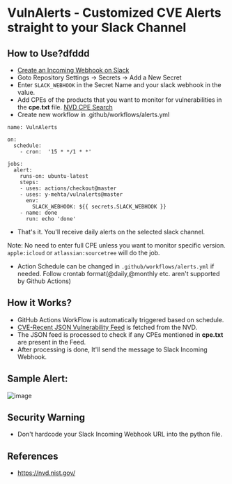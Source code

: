 # VulnAlerts - Customized CVE Alerts straight to your Slack Channel

## How to Use?dfddd
- [Create an Incoming Webhook on Slack](https://slack.com/intl/en-in/help/articles/115005265063-Incoming-WebHooks-for-Slack)
- Goto Repository Settings -> Secrets -> Add a New Secret
- Enter ```SLACK_WEBHOOK``` in the Secret Name and your slack webhook in the value.
- Add CPEs of the products that you want to monitor for vulnerabilities in the **cpe.txt** file. [NVD CPE Search](https://nvd.nist.gov/products/cpe/search)
- Create new workflow in .github/workflows/alerts.yml
```
name: VulnAlerts

on: 
  schedule:
    - cron:  '15 * */1 * *'

jobs:
  alert:
    runs-on: ubuntu-latest
    steps:
    - uses: actions/checkout@master
    - uses: y-mehta/vulnalerts@master
      env:
        SLACK_WEBHOOK: ${{ secrets.SLACK_WEBHOOK }}
    - name: done
      run: echo 'done'
```

- That's it. You'll receive daily alerts on the selected slack channel.

Note: No need to enter full CPE unless you want to monitor specific version. ```apple:icloud``` or ```atlassian:sourcetree``` will do the job.

- Action Schedule can be changed in ```.github/workflows/alerts.yml``` if needed. Follow crontab format(@daily,@monthly etc. aren't supported by Github Actions)

## How it Works?
- GitHub Actions WorkFlow is automatically triggered based on schedule.
- [CVE-Recent JSON Vulnerability Feed](https://nvd.nist.gov/feeds/json/cve/1.1/nvdcve-1.1-recent.json.gz) is fetched from the NVD.
- The JSON feed is processed to check if any CPEs mentioned in **cpe.txt** are present in the Feed.
- After processing is done, It'll send the message to Slack Incoming Webhook.

## Sample Alert:

![image](https://user-images.githubusercontent.com/24428063/72280765-19bf9380-365f-11ea-84d3-395a78343f3e.png)


## Security Warning
- Don't hardcode your Slack Incoming Webhook URL into the python file.

## References
- https://nvd.nist.gov/
